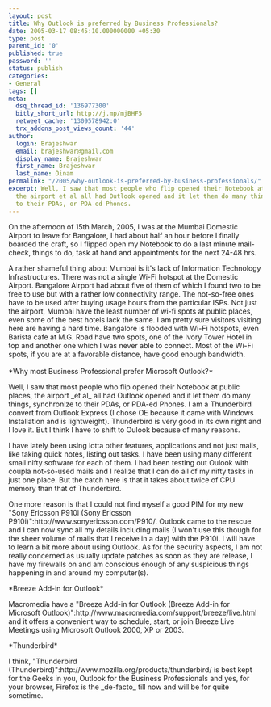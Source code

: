 ```yaml
---
layout: post
title: Why Outlook is preferred by Business Professionals?
date: 2005-03-17 08:45:10.000000000 +05:30
type: post
parent_id: '0'
published: true
password: ''
status: publish
categories:
- General
tags: []
meta:
  dsq_thread_id: '136977300'
  bitly_short_url: http://j.mp/mjBHF5
  retweet_cache: '1309578942:0'
  trx_addons_post_views_count: '44'
author:
  login: Brajeshwar
  email: brajeshwar@gmail.com
  display_name: Brajeshwar
  first_name: Brajeshwar
  last_name: Oinam
permalink: "/2005/why-outlook-is-preferred-by-business-professionals/"
excerpt: Well, I saw that most people who flip opened their Notebook at public places,
  the airport et al all had Outlook opened and it let them do many things, synchronize
  to their PDAs, or PDA-ed Phones.
---
```

<p>On the afternoon of 15th March, 2005, I was at the Mumbai Domestic Airport to leave for Bangalore, I had about half an hour before I finally boarded the craft, so I flipped open my Notebook to do a last minute mail-check, things to do, task at hand and appointments for the next 24-48 hrs.</p>
<p>A rather shameful thing about Mumbai is it's lack of Information Technology Infrastructures. There was not a single Wi-Fi hotspot at the Domestic Airport. Bangalore Airport had about five of them of which I found two to be free to use but with a rather low connectivity range. The not-so-free ones have to be used after buying usage hours from the particular ISPs. Not just the airport, Mumbai have the least number of wi-fi spots at public places, even some of the best hotels lack the same. I am pretty sure visitors visiting here are having a hard time. Bangalore is flooded with Wi-Fi hotspots, even Barista cafe at M.G. Road have two spots, one of the Ivory Tower Hotel in top and another one which I was never able to connect. Most of the Wi-Fi spots, if you are at a favorable distance, have good enough bandwidth.<br />
<!--more--><br />
*Why most Business Professional prefer Microsoft Outlook?*</p>
<p>Well, I saw that most people who flip opened their Notebook at public places, the airport _et al_ all had Outlook opened and it let them do many things, synchronize to their PDAs, or PDA-ed Phones. I am a Thunderbird convert from Outlook Express (I chose OE because it came with Windows Installation and is lightweight). Thunderbird is very good in its own right and I love it. But I think I have to shift to Oulook because of many reasons.</p>
<p>I have lately been using lotta other features, applications and not just mails, like taking quick notes, listing out tasks. I have been using many different small nifty software for each of them. I had been testing out Oulook with coupla not-so-used mails and I realize that I can do all of my nifty tasks in just one place. But the catch here is that it takes about twice of CPU memory than that of Thunderbird.</p>
<p>One more reason is that I could not find myself a good PIM for my new "Sony Ericsson P910i (Sony Ericsson P910i)":http://www.sonyericsson.com/P910/. Outlook came to the rescue and I can now sync all my details including mails (I won't use this though for the sheer volume of mails that I receive in a day) with the P910i. I will have to learn a bit more about using Outlook. As for the security aspects, I am not really concerned as usually update patches as soon as they are release, I have my firewalls on and am conscious enough of any suspicious things happening in and around my computer(s).</p>
<p>*Breeze Add-in for Outlook*</p>
<p>Macromedia have a "Breeze Add-in for Outlook (Breeze Add-in for Microsoft Outlook)":http://www.macromedia.com/support/breeze/live.html and it offers a convenient way to schedule, start, or join Breeze Live Meetings using Microsoft Outlook 2000, XP or 2003.</p>
<p>*Thunderbird*</p>
<p>I think, "Thunderbird (Thunderbird)":http://www.mozilla.org/products/thunderbird/ is best kept for the Geeks in you, Outlook for the Business Professionals and yes, for your browser, Firefox is the _de-facto_ till now and will be for quite sometime.</p>
